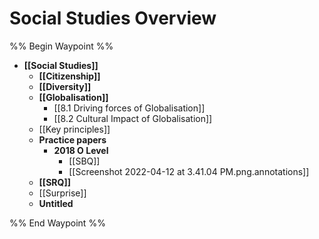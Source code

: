 # Social Studies Overview
%% Begin Waypoint %%
- **[[Social Studies]]**
	- **[[Citizenship]]**
	- **[[Diversity]]**
	- **[[Globalisation]]**
		- [[8.1 Driving forces of Globalisation]]
		- [[8.2 Cultural Impact of Globalisation]]
	- [[Key principles]]
	- **Practice papers**
		- **2018 O Level**
			- [[SBQ]]
			- [[Screenshot 2022-04-12 at 3.41.04 PM.png.annotations]]
	- **[[SRQ]]**
	- [[Surprise]]
	- **Untitled**

%% End Waypoint %%